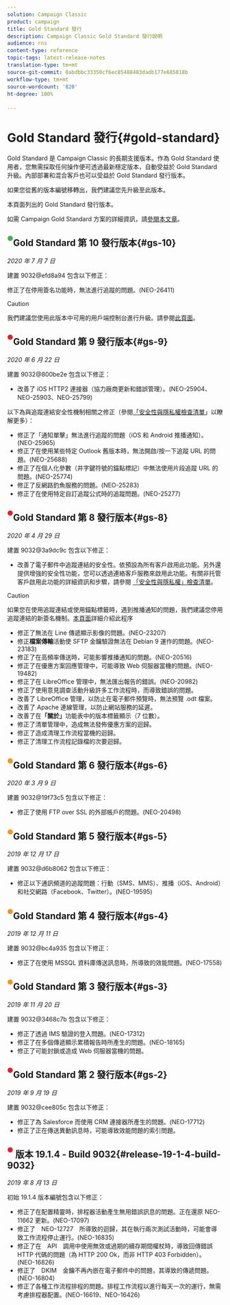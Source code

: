 ```yaml
---
solution: Campaign Classic
product: campaign
title: Gold Standard 發行
description: Campaign Classic Gold Standard 發行說明
audience: rns
content-type: reference
topic-tags: latest-release-notes
translation-type: tm+mt
source-git-commit: 0abdbbc33350cf6ec85488483dadb177e685818b
workflow-type: tm+mt
source-wordcount: '820'
ht-degree: 100%

---
```



# Gold Standard 發行{#gold-standard}

Gold Standard 是 Campaign Classic 的長期支援版本。作為 Gold Standard 使用者，您無需採取任何操作便可透過最新穩定版本，自動受益於 Gold Standard 升級。內部部署和混合客戶也可以受益於 Gold Standard 發行版本。

如果您從舊的版本編號移轉出，我們建議您先升級至此版本。

本頁面列出的 Gold Standard 發行版本。

如需 Campaign Gold Standard 方案的詳細資訊，請[參閱本文章](https://helpx.adobe.com/tw/campaign/kb/gold-standard.html)。

## ![](assets/do-not-localize/green_2.png)Gold Standard 第 10 發行版本{#gs-10}

_2020 年 7 月 7 日_

建置 9032@efd8a94 包含以下修正：

修正了在停用簽名功能時，無法進行追蹤的問題。(NEO-26411)

>[!CAUTION]
>
>我們建議您使用此版本中可用的用戶端控制台進行升級。請參閱[此頁面](../../installation/using/installing-the-client-console.md)。

## ![](assets/do-not-localize/red_2.png)Gold Standard 第 9 發行版本{#gs-9}

_2020 年 6 月 22 日_

建置 9032@800be2e 包含以下修正：

* 改善了 iOS HTTP2 連接器（協力廠商更新和錯誤管理）。(NEO-25904、NEO-25903、NEO-25799)

以下為與追蹤連結安全性機制相關之修正（參閱[「安全性與隱私權檢查清單](https://helpx.adobe.com/tw/campaign/kb/acc-security.html#signature-mechanism)」以瞭解更多）：

* 修正了「通知單擊」無法進行追蹤的問題（iOS 和 Android 推播通知）。(NEO-25965)
* 修正了在使用某些特定 Outlook 舊版本時，無法開啟/按一下追蹤 URL 的問題。(NEO-25688)
* 修正了在個人化參數（井字鍵符號的錨點標記）中無法使用片段追蹤 URL 的問題。(NEO-25774)
* 修正了反網路釣魚服務的問題。(NEO-25283)
* 修正了在使用特定自訂追蹤公式時的追蹤問題。(NEO-25277)

## ![](assets/do-not-localize/red_2.png)Gold Standard 第 8 發行版本{#gs-8}

_2020 年 4 月 29 日_

建置 9032@3a9dc9c 包含以下修正：

* 改善了電子郵件中追蹤連結的安全性。依預設為所有客戶啟用此功能。另外還提供增強的安全性功能，您可以透過連絡客戶服務來啟用此功能。有關非托管客戶啟用此功能的詳細資訊和步驟，請參閱 [「安全性與隱私權」檢查清單](https://helpx.adobe.com/campaign/kb/acc-security.html#signature-mechanism)。

>[!CAUTION]
>
>如果您在使用追蹤連結或使用錨點標籤時，遇到推播通知的問題，我們建議您停用追蹤連結的新簽名機制。[本頁面](https://helpx.adobe.com/campaign/kb/acc-security.html#signature-mechanism)詳細介紹此程序

* 修正了無法在 Line 傳遞顯示影像的問題。(NEO-23207)
* 修正&#x200B;**檔案傳輸**&#x200B;活動使 SFTP 金鑰驗證無法在 Debian 9 運作的問題。(NEO-23183)
* 修正了在高頻率傳送時，可能影響推播通知的問題。(NEO-20516)
* 修正了在優惠方案回應管理中，可能導致 Web 伺服器當機的問題。(NEO-19482)
* 修正了在 LibreOffice 管理中，無法匯出報告的錯誤。(NEO-20982)
* 修正了使用意見調查活動升級許多工作流程時，而導致錯誤的問題。
* 改善了 LibreOffice 管理，以防止在電子郵件預覽時，無法預覽 .odt 檔案。
* 改善了 Apache 連線管理，以防止網站服務的延遲。
* 改善了在&#x200B;**「關於」**&#x200B;功能表中的版本標籤顯示（7 位數）。
* 修正了清單管理中，造成無法發佈優惠方案的迴歸。
* 修正了造成清理工作流程當機的迴歸。
* 修正了清理工作流程記錄檔的次要迴歸。

## ![](assets/do-not-localize/orange_2.png)Gold Standard 第 6 發行版本{#gs-6}

_2020 年 3 月 9 日_

建置 9032@19f73c5 包含以下修正：

* 修正了使用 FTP over SSL 的外部帳戶的問題。(NEO-20498)

## ![](assets/do-not-localize/orange_2.png)Gold Standard 第 5 發行版本{#gs-5}

_2019 年 12 月 17 日_

建置 9032@d6b8062 包含以下修正：

* 修正以下通訊頻道的追蹤問題：行動（SMS、MMS）、推播（iOS、Android）和社交網路（Facebook、Twitter）。(NEO-19595)

## ![](assets/do-not-localize/orange_2.png)Gold Standard 第 4 發行版本{#gs-4}

_2019 年 12 月 11 日_

建置 9032@bc4a935 包含以下修正：

* 修正了在使用 MSSQL 資料庫傳送訊息時，所導致的效能問題。(NEO-17558)

## ![](assets/do-not-localize/orange_2.png)Gold Standard 第 3 發行版本{#gs-3}

_2019 年 11 月 20 日_

建置 9032@3468c7b 包含以下修正：

* 修正了透過 IMS 驗證的登入問題。(NEO-17312)
* 修正了在多個傳遞顯示累積報告時所產生的問題。(NEO-18165)
* 修正了可能封鎖或造成 Web 伺服器當機的問題。

## ![](assets/do-not-localize/red_2.png)Gold Standard 第 2 發行版本{#gs-2}

_2019 年 9 月 19 日_

建置 9032@cee805c 包含以下修正：

* 修正了為 Salesforce 而使用 CRM 連接器所產生的問題。(NEO-17712)
* 修正了正在傳送異動訊息時，可能導致效能問題的索引問題。

## ![](assets/do-not-localize/red_2.png) 版本 19.1.4 - Build 9032{#release-19-1-4-build-9032}

_2019 年 8 月 13 日_

初始 19.1.4 版本編號包含以下修正：

* 修正了在配置精靈時，排程器活動產生無用錯誤訊息的問題。正在還原 NEO-11662 更新。(NEO-17097)
* 修正了　NEO-12727　所導致的迴歸，其在執行兩次測試活動時，可能會導致工作流程停止運行。(NEO-16835)
* 修正了在　API　調用中使用無效或過期的續存期間權杖時，導致回傳錯誤 HTTP 代碼的問題（為 HTTP 200 Ok，而非 HTTP 403 Forbidden）。(NEO-16826)
* 修正了　DKIM　金鑰不再內嵌在電子郵件中的問題，其導致的傳遞問題。(NEO-16804)
* 修正了各種工作流程排程的問題。排程工作流程以進行每天一次的運行，無需考慮排程器配置。(NEO-16619、NEO-16426)
